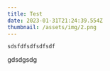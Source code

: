 ```yaml
---
title: Test
date: 2023-01-31T21:24:39.554Z
thumbnail: /assets/img/2.png
---
```

```
sdsfdfsdfsdfsdf
```

gdsdgsdg